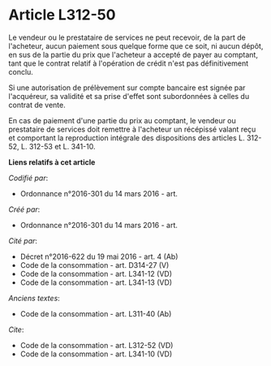 # Article L312-50

Le vendeur ou le prestataire de services ne peut recevoir, de la part de l'acheteur, aucun paiement sous quelque forme que ce
soit, ni aucun dépôt, en sus de la partie du prix que l'acheteur a accepté de payer au comptant, tant que le contrat relatif
à l'opération de crédit n'est pas définitivement conclu. 

Si une autorisation de prélèvement sur compte bancaire est signée par l'acquéreur, sa validité et sa prise d'effet sont
subordonnées à celles du contrat de vente. 

En cas de paiement d'une partie du prix au comptant, le vendeur ou prestataire de services doit remettre à l'acheteur un
récépissé valant reçu et comportant la reproduction intégrale des dispositions des articles L. 312-52, L. 312-53 et L.
341-10.

**Liens relatifs à cet article**

_Codifié par_:

  - Ordonnance n°2016-301 du 14 mars 2016 - art.

_Créé par_:

  - Ordonnance n°2016-301 du 14 mars 2016 - art.

_Cité par_:

  - Décret n°2016-622 du 19 mai 2016 - art. 4 (Ab)
  - Code de la consommation - art. D314-27 (V)
  - Code de la consommation - art. L341-12 (VD)
  - Code de la consommation - art. L341-13 (VD)

_Anciens textes_:

  - Code de la consommation - art. L311-40 (Ab)

_Cite_:

  - Code de la consommation - art. L312-52 (VD)
  - Code de la consommation - art. L341-10 (VD)
